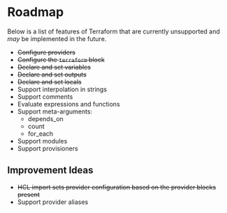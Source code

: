 # Roadmap
Below is a list of features of Terraform that are currently unsupported and _may_ be implemented in the future.

- ~~Configure providers~~
- ~~Configure the `terraform` block~~
- ~~Declare and set variables~~
- ~~Declare and set outputs~~
- ~~Declare and set locals~~ 
- Support interpolation in strings
- Support comments
- Evaluate expressions and functions
- Support meta-arguments:
  - depends_on
  - count
  - for_each
- Support modules
- Support provisioners

## Improvement Ideas
- ~~HCL import sets provider configuration based on the provider blocks present~~
- Support provider aliases
